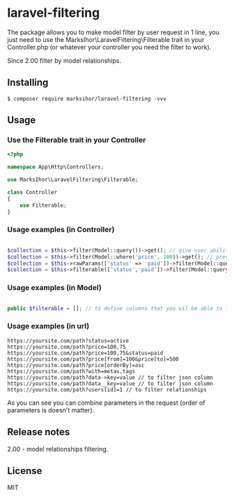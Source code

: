 # laravel-filtering

The package allows you to make model filter by user request in 1 line, you just need to use the MarksIhor\LaravelFiltering\Filterable trait in your Controller.php (or whatever your controller you need the filter to work).

Since 2.00 filter by model relationships.

## Installing

```shell
$ composer require marksihor/laravel-filtering -vvv
```

## Usage

### Use the Filterable trait in your Controller

```php
<?php

namespace App\Http\Controllers;

use MarksIhor\LaravelFiltering\Filterable;

class Controller
{
    use Filterable;
}
```

### Usage examples (in Controller)

```php

$collection = $this->filter(Model::query())->get(); // give user ability to filter model without any constraints
$collection = $this->filter(Model::where('price', 100))->get(); // predefined filter that user cannot override in request parameters
$collection = $this->rawParams(['status' => 'paid'])->filter(Model::query())->get(); // also a way to predefine parameters that user cannot override
$collection = $this->filterable(['status','paid'])->filter(Model::query())->get(); // allows you to define columns that user can filter

```

### Usage examples (in Model)

```php

public $filterable = []; // to define columns that you wil be able to filter (not required)

```

### Usage examples (in url)

```http request
https://yoursite.com/path?status=active
https://yoursite.com/path?price=100,75
https://yoursite.com/path?price=100,75&status=paid
https://yoursite.com/path?price[from]=100&price[to]=500
https://yoursite.com/path?price[orderBy]=asc
https://yoursite.com/path?with=metas,tags
https://yoursite.com/path?data->key=value // to filter json column
https://yoursite.com/path?data__key=value // to filter json column
https://yoursite.com/path?users[id]=1 // to filter relationships
```

As you can see you can combine parameters in the request (order of parameters is doesn't matter).

## Release notes

2.00 - model relationships filtering.

## License

MIT
